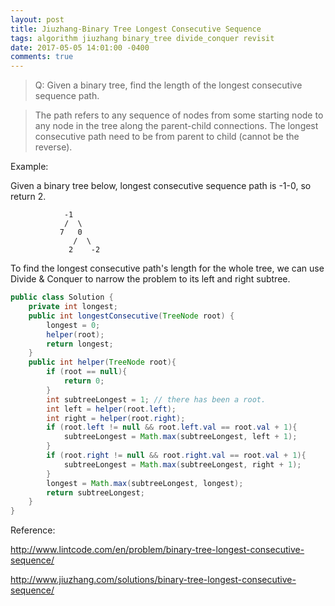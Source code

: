 ```yaml
---
layout: post
title: Jiuzhang-Binary Tree Longest Consecutive Sequence
tags: algorithm jiuzhang binary_tree divide_conquer revisit
date: 2017-05-05 14:01:00 -0400
comments: true
---
```


>Q: Given a binary tree, find the length of the longest consecutive sequence path.

>The path refers to any sequence of nodes from some starting node to any node in the tree along the parent-child connections. The longest consecutive path need to be from parent to child (cannot be the reverse).

Example:

Given a binary tree below, longest consecutive sequence path is -1-0, so return 2.
```
            -1
            /  \
           7   0
              /  \
             2    -2
```


To find the longest consecutive path's length for the whole tree, we can use Divide & Conquer to narrow the problem to its left and right subtree.

```java
public class Solution {
    private int longest;
    public int longestConsecutive(TreeNode root) {
        longest = 0;
        helper(root);
        return longest;
    }
    public int helper(TreeNode root){
        if (root == null){
            return 0;
        }
        int subtreeLongest = 1; // there has been a root.
        int left = helper(root.left);
        int right = helper(root.right);
        if (root.left != null && root.left.val == root.val + 1){
            subtreeLongest = Math.max(subtreeLongest, left + 1);
        }
        if (root.right != null && root.right.val == root.val + 1){
            subtreeLongest = Math.max(subtreeLongest, right + 1);
        }
        longest = Math.max(subtreeLongest, longest);
        return subtreeLongest;
    }
}
```

Reference:

http://www.lintcode.com/en/problem/binary-tree-longest-consecutive-sequence/

http://www.jiuzhang.com/solutions/binary-tree-longest-consecutive-sequence/